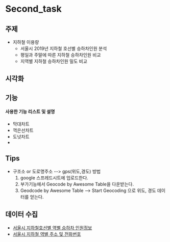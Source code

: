 # Second_task


## 주제
  - 지하철 이용량
    - 서울시 2019년 지하철 호선별 승하차인원 분석
    - 평일과 주말에 따른 지하철 승하차인원 비교
    - 지역별 지하철 승하차인원 밀도 비교
    
## 시각화

## 기능

#### 사용한 기능 리스트 및 설명
  - 막대차트
  - 꺽은선차트
  - 도넛차트
  - 

## Tips
  - 구조소 or 도로명주소 --> gps(위도,경도) 방법
    1. google 스프레드시트에 업로드한다.
    2. 부가기능에서 Geocode by Awesome Table을 다운받는다.
    3. Geodcode by Awesome Table --> Start Geocoding 으로 위도, 경도 데이터를 얻는다. 

## 데이터 수집
  - [서울시 지하철호선별 역별 승하차 인원정보](https://data.seoul.go.kr/dataList/OA-12914/S/1/datasetView.do)
  - [서울시 지하철 역별 주소 및 전화번호](https://data.seoul.go.kr/dataList/OA-12035/S/1/datasetView.do)
